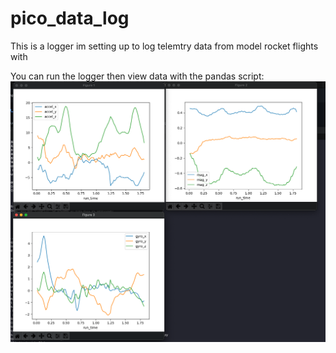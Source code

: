 # pico_data_log
This is a logger im setting up to log telemtry data from model rocket flights with

You can run the logger then view data with the pandas script:
![image](./pandas_output.png)
